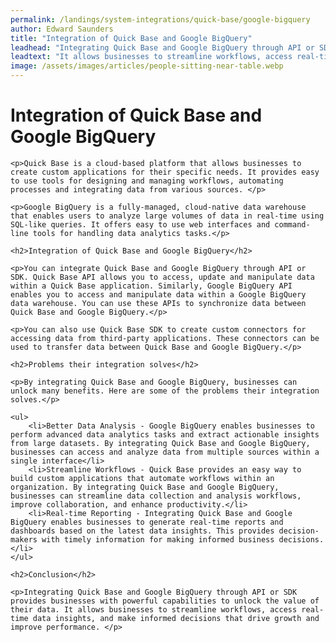 ```yaml
---
permalink: /landings/system-integrations/quick-base/google-bigquery
author: Edward Saunders
title: "Integration of Quick Base and Google BigQuery"
leadhead: "Integrating Quick Base and Google BigQuery through API or SDK provides businesses with powerful capabilities to unlock the value of their data"
leadtext: "It allows businesses to streamline workflows, access real-time data insights, and make informed decisions that drive growth and improve performance."
image: /assets/images/articles/people-sitting-near-table.webp
---
```

<div class="arttext">
	<h1>Integration of Quick Base and Google BigQuery</h1>

	<p>Quick Base is a cloud-based platform that allows businesses to create custom applications for their specific needs. It provides easy to use tools for designing and managing workflows, automating processes and integrating data from various sources. </p>

	<p>Google BigQuery is a fully-managed, cloud-native data warehouse that enables users to analyze large volumes of data in real-time using SQL-like queries. It offers easy to use web interfaces and command-line tools for handling data analytics tasks.</p>

	<h2>Integration of Quick Base and Google BigQuery</h2>

	<p>You can integrate Quick Base and Google BigQuery through API or SDK. Quick Base API allows you to access, update and manipulate data within a Quick Base application. Similarly, Google BigQuery API enables you to access and manipulate data within a Google BigQuery data warehouse. You can use these APIs to synchronize data between Quick Base and Google BigQuery.</p>

	<p>You can also use Quick Base SDK to create custom connectors for accessing data from third-party applications. These connectors can be used to transfer data between Quick Base and Google BigQuery.</p>

	<h2>Problems their integration solves</h2>

	<p>By integrating Quick Base and Google BigQuery, businesses can unlock many benefits. Here are some of the problems their integration solves.</p>

	<ul>
		<li>Better Data Analysis - Google BigQuery enables businesses to perform advanced data analytics tasks and extract actionable insights from large datasets. By integrating Quick Base and Google BigQuery, businesses can access and analyze data from multiple sources within a single interface</li>
		<li>Streamline Workflows - Quick Base provides an easy way to build custom applications that automate workflows within an organization. By integrating Quick Base and Google BigQuery, businesses can streamline data collection and analysis workflows, improve collaboration, and enhance productivity.</li>
		<li>Real-time Reporting - Integrating Quick Base and Google BigQuery enables businesses to generate real-time reports and dashboards based on the latest data insights. This provides decision-makers with timely information for making informed business decisions.</li>
	</ul>

	<h2>Conclusion</h2>

	<p>Integrating Quick Base and Google BigQuery through API or SDK provides businesses with powerful capabilities to unlock the value of their data. It allows businesses to streamline workflows, access real-time data insights, and make informed decisions that drive growth and improve performance. </p>

</div>